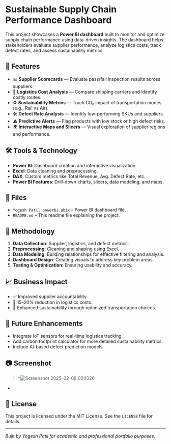 # Sustainable Supply Chain Performance Dashboard

This project showcases a **Power BI dashboard** built to monitor and optimize supply chain performance using data-driven insights. The dashboard helps stakeholders evaluate supplier performance, analyze logistics costs, track defect rates, and assess sustainability metrics.

## 🚀 Features

- 📊 **Supplier Scorecards** — Evaluate pass/fail inspection results across suppliers.
- 🚚 **Logistics Cost Analysis** — Compare shipping carriers and identify costly routes.
- ♻️ **Sustainability Metrics** — Track CO₂ impact of transportation modes (e.g., Rail vs Air).
- 🛠️ **Defect Rate Analysis** — Identify low-performing SKUs and suppliers.
- ⚠️ **Predictive Alerts** — Flag products with low stock or high defect risks.
- 🌍 **Interactive Maps and Slicers** — Visual exploration of supplier regions and performance.

## 🛠️ Tools & Technology

- **Power BI**: Dashboard creation and interactive visualization.
- **Excel**: Data cleaning and preprocessing.
- **DAX**: Custom metrics like Total Revenue, Avg. Defect Rate, etc.
- **Power BI Features**: Drill-down charts, slicers, data modeling, and maps.

## 📁 Files

- `Yogesh Patil powerbi.pbix` – Power BI dashboard file.
- `README.md` – This readme file explaining the project.

## 🧠 Methodology

1. **Data Collection**: Supplier, logistics, and defect metrics.
2. **Preprocessing**: Cleaning and shaping using Excel.
3. **Data Modeling**: Building relationships for effective filtering and analysis.
4. **Dashboard Design**: Creating visuals to address key problem areas.
5. **Testing & Optimization**: Ensuring usability and accuracy.

## 📈 Business Impact

- ✅ Improved supplier accountability.
- 💸 15–20% reduction in logistics costs.
- 🌿 Enhanced sustainability through optimized transportation choices.

## 🔮 Future Enhancements

- Integrate IoT sensors for real-time logistics tracking.
- Add carbon footprint calculator for more detailed sustainability metrics.
- Include AI-based defect prediction models.

## 📷 Screenshot

> *![Screenshot 2025-02-08 004026](https://github.com/user-attachments/assets/436dfd01-036f-42da-a993-54edf751ec2b)
*

## 📜 License

This project is licensed under the MIT License. See the `LICENSE` file for details.

---

*Built by Yogesh Patil for academic and professional portfolio purposes.*
